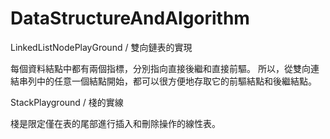 # DataStructureAndAlgorithm

LinkedListNodePlayGround / 雙向鏈表的實現

  每個資料結點中都有兩個指標，分別指向直接後繼和直接前驅。
  所以，從雙向連結串列中的任意一個結點開始，都可以很方便地存取它的前驅結點和後繼結點。

StackPlayground / 棧的實線

  棧是限定僅在表的尾部進行插入和刪除操作的線性表。
